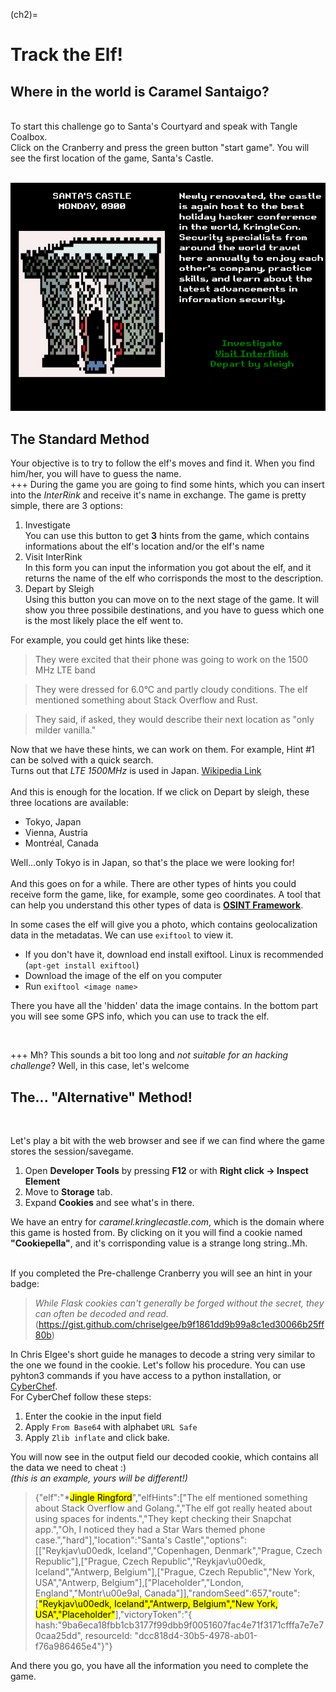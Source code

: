 (ch2)=
# Track the Elf!
## Where in the world is Caramel Santaigo?
<br>
To start this challenge go to Santa's Courtyard and speak with Tangle Coalbox. <br> 
Click on the Cranberry and press the green button "start game". You will see the first location of the game, Santa's Castle.
<br>
<br>

![Image1](images/ch2_1.png)

## The Standard Method
Your objective is to try to follow the elf's moves and find it. When you find him/her, you will have to guess the name. <br>
+++
During the game you are going to find some hints, which you can insert into the *InterRink* and receive it's name in exchange.
The game is pretty simple, there are 3 options:
1. Investigate <br>
    You can use this button to get **3** hints from the game, which contains informations about the elf's location and/or the elf's name
2. Visit InterRink <br>
    In this form you can input the information you got about the elf, and it returns the name of the elf who corrisponds the most to the description.
3. Depart by Sleigh <br>
    Using this button you can move on to the next stage of the game. It will show you three possibile destinations, and you have to guess which one is the most likely place the elf went to.

For example, you could get hints like these:
> They were excited that their phone was going to work on the 1500 MHz LTE band <br>

> They were dressed for 6.0°C and partly cloudy conditions. The elf mentioned something about Stack Overflow and
Rust. <br>

> They said, if asked, they would describe their next location as "only milder vanilla." 

Now that we have these hints, we can work on them. For example, Hint #1 can be solved with a quick search. <br>
Turns out that *LTE 1500MHz* is used in Japan. [Wikipedia Link](https://en.wikipedia.org/wiki/LTE_frequency_bands)<br>
<br>
And this is enough for the location. If we click on Depart by sleigh, these three locations are available:
* Tokyo, Japan
* Vienna, Austria
* Montréal, Canada

Well...only Tokyo is in Japan, so that's the place we were looking for! <br>
<br>
And this goes on for a while. There are other types of hints you could receive form the game, like, for example, some geo coordinates. A tool that can help you understand this other types of data is [**OSINT Framework**](https://osintframework.com/).

In some cases the elf will give you a photo, which contains geolocalization data in the metadatas. We can use `exiftool` to view it.
* If you don't have it, download end install exiftool. Linux is recommended (`apt-get install exiftool`)
* Download the image of the elf on you computer
* Run `exiftool <image name>` 

There you have all the 'hidden' data the image contains. In the bottom part you will see some GPS info, which you can use to track the elf.


<br>

+++
Mh? This sounds a bit too long and *not suitable for an hacking challenge*? Well, in this case, let's welcome

## The... "Alternative" Method!
<br>

Let's play a bit with the web browser and see if we can find where the game stores the session/savegame.
1. Open **Developer Tools** by pressing **F12** or with **Right click -> Inspect Element**
2. Move to **Storage** tab.
3. Expand **Cookies** and see what's in there.

We have an entry for *caramel.kringlecastle.com*, which is the domain where this game is hosted from.
By clicking on it you will find a cookie named **"Cookiepella"**, and it's corrisponding value is a strange long string..Mh.

<br>
If you completed the Pre-challenge Cranberry you will see an hint in your badge:
<br> 

> *While Flask cookies can't generally be forged without the secret, they can often be decoded and read.* (https://gist.github.com/chriselgee/b9f1861dd9b99a8c1ed30066b25ff80b)

In Chris Elgee's short guide he manages to decode a string very similar to the one we found in the cookie.
Let's follow his procedure. You can use pyhton3 commands if you have access to a python installation, or [CyberChef](https://gchq.github.io/CyberChef/). <br>
For CyberChef follow these steps:
1. Enter the cookie in the input field
2. Apply `From Base64` with alphabet `URL Safe`
3. Apply `Zlib inflate` and click bake.

You will now see in the output field our decoded cookie, which contains all the data we need to cheat :) <br>
*(this is an example, yours will be different!)*
  
> {"elf":"*<mark>Jingle Ringford</mark>","elfHints":["The elf mentioned something about Stack Overflow and Golang.","The elf got really heated about using spaces for indents.","They kept checking their Snapchat app.","Oh, I noticed they had a Star Wars themed phone case.","hard"],"location":"Santa's Castle","options":[["Reykjav\u00edk, Iceland","Copenhagen, Denmark","Prague, Czech Republic"],["Prague, Czech Republic","Reykjav\u00edk, Iceland","Antwerp, Belgium"],["Prague, Czech Republic","New York, USA","Antwerp, Belgium"],["Placeholder","London, England","Montr\u00e9al, Canada"]],"randomSeed":657,"route":[<mark>"Reykjav\u00edk, Iceland","Antwerp, Belgium","New York, USA","Placeholder"</mark>],"victoryToken":"{ hash:\"9ba6eca18fbb1cb3177f99dbb9f0051607fac4e71f3171cfffa7e7e70caa25dd\", resourceId: \"dcc818d4-30b5-4978-ab01-f76a986465e4\"}"}

And there you go, you have all the information you need to complete the game.


 

    

